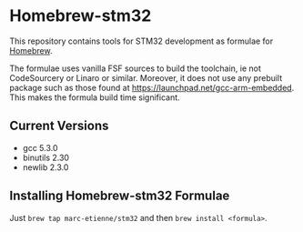 Homebrew-stm32
============
This repository contains tools for STM32 development as formulae for [Homebrew](https://github.com/mxcl/homebrew).

The formulae uses vanilla FSF sources to build the toolchain, ie not CodeSourcery or Linaro or similar.
Moreover, it does not use any prebuilt package such as those found at https://launchpad.net/gcc-arm-embedded. This makes the formula build time significant.

Current Versions
----------------
- gcc 5.3.0
- binutils 2.30
- newlib 2.3.0

Installing Homebrew-stm32 Formulae
--------------------------------
Just `brew tap marc-etienne/stm32` and then `brew install <formula>`.
